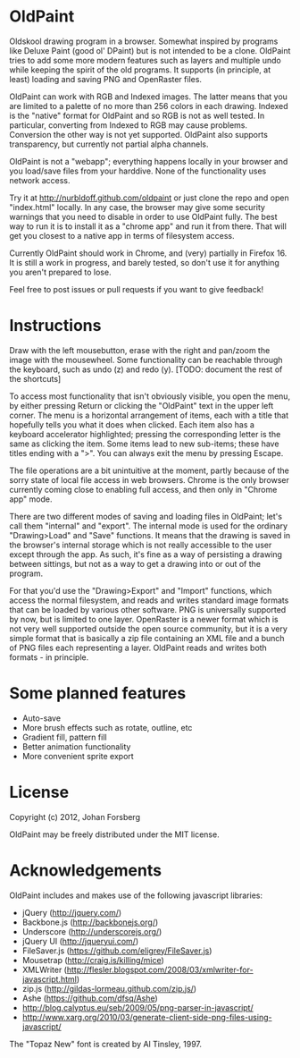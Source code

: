 OldPaint
========

Oldskool drawing program in a browser. Somewhat inspired by programs like Deluxe Paint (good ol' DPaint) but is not intended to be a clone. OldPaint tries to add some more modern features such as layers and multiple undo while keeping the spirit of the old programs. It supports (in principle, at least) loading and saving PNG and OpenRaster files.

OldPaint can work with RGB and Indexed images. The latter means that you are limited to a palette of no more than 256 colors in each drawing. Indexed is the "native" format for OldPaint and so RGB is not as well tested. In particular, converting from Indexed to RGB may cause problems. Conversion the other way is not yet supported. OldPaint also supports transparency, but currently not partial alpha channels.

OldPaint is not a "webapp"; everything happens locally in your browser and you load/save files from your harddive. None of the functionality uses network access.

Try it at http://nurbldoff.github.com/oldpaint or just clone the repo and open "index.html" locally. In any case, the browser may give some security warnings that you need to disable in order to use OldPaint fully. The best way to run it is to install it as a "chrome app" and run it from there. That will get you closest to a native app in terms of filesystem access.

Currently OldPaint should work in Chrome, and (very) partially in Firefox 16. It is still a work in progress, and barely tested, so don't use it for anything you aren't prepared to lose. 

Feel free to post issues or pull requests if you want to give feedback!


Instructions
============
Draw with the left mousebutton, erase with the right and pan/zoom the image with the mousewheel. Some functionality can be reachable through the keyboard, such as undo (z) and redo (y). [TODO: document the rest of the shortcuts]

To access most functionality that isn't obviously visible, you open the menu, by either pressing Return or clicking the "OldPaint" text in the upper left corner. The menu is a horizontal arrangement of items, each with a title that hopefully tells you what it does when clicked. Each item also has a keyboard accelerator highlighted; pressing the corresponding letter is the same as clicking the item. Some items lead to new sub-items; these have titles ending with a ">". You can always exit the menu by pressing Escape.

The file operations are a bit unintuitive at the moment, partly because of the sorry state of local file access in web browsers. Chrome is the only browser currently coming close to enabling full access, and then only in "Chrome app" mode.

There are two different modes of saving and loading files in OldPaint; let's call them "internal" and "export". The internal mode is used for the ordinary "Drawing>Load" and "Save" functions. It means that the drawing is saved in the browser's internal storage which is not really accessible to the user except through the app. As such, it's fine as a way of persisting a drawing between sittings, but not as a way to get a drawing into or out of the program.

For that you'd use the "Drawing>Export" and "Import" functions, which access the normal filesystem, and reads and writes standard image formats that can be loaded by various other software. PNG is universally supported by now, but is limited to one layer. OpenRaster is a newer format which is not very well supported outside the open source community, but it is a very simple format that is basically a zip file containing an XML file and a bunch of PNG files each representing a layer. OldPaint reads and writes both formats - in principle.


Some planned features
=====================
 * Auto-save
 * More brush effects such as rotate, outline, etc
 * Gradient fill, pattern fill
 * Better animation functionality
 * More convenient sprite export
 

License
=======

Copyright (c) 2012, Johan Forsberg

OldPaint may be freely distributed under the MIT license.


Acknowledgements
================
OldPaint includes and makes use of the following javascript libraries:

 * jQuery  (http://jquery.com/)
 * Backbone.js  (http://backbonejs.org/)
 * Underscore  (http://underscorejs.org/)
 * jQuery UI  (http://jqueryui.com/)  
 * FileSaver.js  (https://github.com/eligrey/FileSaver.js)
 * Mousetrap  (http://craig.is/killing/mice)
 * XMLWriter  (http://flesler.blogspot.com/2008/03/xmlwriter-for-javascript.html)
 * zip.js  (http://gildas-lormeau.github.com/zip.js/)
 * Ashe  (https://github.com/dfsq/Ashe)
 * http://blog.calyptus.eu/seb/2009/05/png-parser-in-javascript/
 * http://www.xarg.org/2010/03/generate-client-side-png-files-using-javascript/
 
The "Topaz New" font is created by Al Tinsley, 1997.

